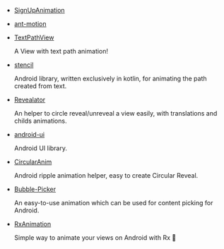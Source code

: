 * [SignUpAnimation](https://github.com/qike2015/SignUpAnimation)
* [ant-motion](https://github.com/ant-design/ant-motion)
* [TextPathView](https://github.com/totond/TextPathView)

    A View with text path animation!
* [stencil](https://github.com/thoughtbot/stencil)

    Android library, written exclusively in kotlin, for animating the path created from text.
* [Revealator](https://github.com/Jaouan/Revealator)

    An helper to circle reveal/unreveal a view easily, with translations and childs animations.
* [android-ui](https://github.com/markushi/android-ui)

    Android UI library.
* [CircularAnim](https://github.com/XunMengWinter/CircularAnim)

    Android ripple animation helper, easy to create Circular Reveal.
* [Bubble-Picker](https://github.com/igalata/Bubble-Picker)

    An easy-to-use animation which can be used for content picking for Android.
* [RxAnimation](https://github.com/lopspower/RxAnimation)

    Simple way to animate your views on Android with Rx 🚀